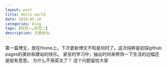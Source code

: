 ```yaml
---
layout: post
title: Hello world
date: 2019-05-10
categories: blog
tags: [标签一,标签二]
description: 文章金句。
---
```


  第一篇博文，放在Home上。下次更新博文不知是何时了。这次纯粹是初探github pages的美妙和建站的快乐。
  紧张的学习中，抽出时间来修饰一下生活的边幅还是挺有意思。
  为什么不用英文了？ 这个问题留给大家
  












